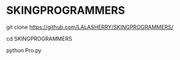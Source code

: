 # SKINGPROGRAMMERS


git clone https://github.com/LALASHERRY/SKINGPROGRAMMERS/

cd SKINGPROGRAMMERS

python Pro.py
